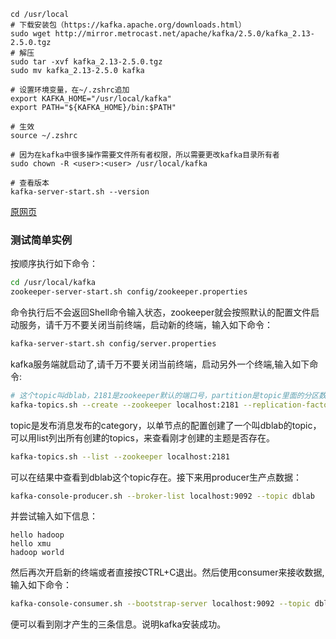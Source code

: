 ```
cd /usr/local
# 下载安装包（https://kafka.apache.org/downloads.html）
sudo wget http://mirror.metrocast.net/apache/kafka/2.5.0/kafka_2.13-2.5.0.tgz
# 解压
sudo tar -xvf kafka_2.13-2.5.0.tgz
sudo mv kafka_2.13-2.5.0 kafka

# 设置环境变量，在~/.zshrc追加
export KAFKA_HOME="/usr/local/kafka"
export PATH="${KAFKA_HOME}/bin:$PATH"

# 生效
source ~/.zshrc

# 因为在kafka中很多操作需要文件所有者权限，所以需要更改kafka目录所有者
sudo chown -R <user>:<user> /usr/local/kafka

# 查看版本
kafka-server-start.sh --version
```

[原网页](<http://dblab.xmu.edu.cn/blog/1743-2/>)

### 测试简单实例

按顺序执行如下命令：

```bash
cd /usr/local/kafka
zookeeper-server-start.sh config/zookeeper.properties
```

命令执行后不会返回Shell命令输入状态，zookeeper就会按照默认的配置文件启动服务，请千万不要关闭当前终端，启动新的终端，输入如下命令：

```bash
kafka-server-start.sh config/server.properties
```

kafka服务端就启动了,请千万不要关闭当前终端，启动另外一个终端,输入如下命令:

```bash
# 这个topic叫dblab，2181是zookeeper默认的端口号，partition是topic里面的分区数，replication-factor是备份的数量，在kafka集群中使用，这里单机版就不用备份了
kafka-topics.sh --create --zookeeper localhost:2181 --replication-factor 1 --partitions 1 --topic dblab
```

topic是发布消息发布的category，以单节点的配置创建了一个叫dblab的topic，可以用list列出所有创建的topics，来查看刚才创建的主题是否存在。

```bash
kafka-topics.sh --list --zookeeper localhost:2181
```

可以在结果中查看到dblab这个topic存在。接下来用producer生产点数据：

```bash
kafka-console-producer.sh --broker-list localhost:9092 --topic dblab
```

并尝试输入如下信息：

```
hello hadoop
hello xmu
hadoop world
```

然后再次开启新的终端或者直接按CTRL+C退出。然后使用consumer来接收数据,输入如下命令：

```bash
kafka-console-consumer.sh --bootstrap-server localhost:9092 --topic dblab --from-beginning
```

便可以看到刚才产生的三条信息。说明kafka安装成功。